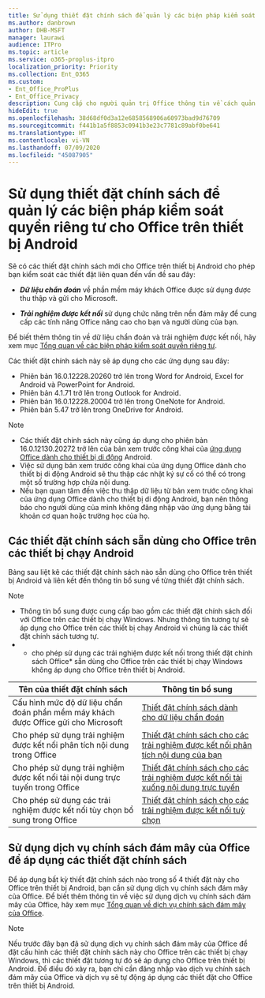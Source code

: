```yaml
---
title: Sử dụng thiết đặt chính sách để quản lý các biện pháp kiểm soát quyền riêng tư cho Office trên thiết bị Android
ms.author: danbrown
author: DHB-MSFT
manager: laurawi
audience: ITPro
ms.topic: article
ms.service: o365-proplus-itpro
localization_priority: Priority
ms.collection: Ent_O365
ms.custom:
- Ent_Office_ProPlus
- Ent_Office_Privacy
description: Cung cấp cho người quản trị Office thông tin về cách quản lý kiểm soát quyền riêng tư cho Office trên thiết bị Android.
hideEdit: true
ms.openlocfilehash: 38d68df0d3a12e6858568906a60973bad9d76709
ms.sourcegitcommit: f441b1a5f8853c0941b3e23c7781c89abf0be641
ms.translationtype: HT
ms.contentlocale: vi-VN
ms.lasthandoff: 07/09/2020
ms.locfileid: "45087905"
---
```

# <a name="use-policy-settings-to-manage-privacy-controls-for-office-on-android-devices"></a>Sử dụng thiết đặt chính sách để quản lý các biện pháp kiểm soát quyền riêng tư cho Office trên thiết bị Android

Sẽ có các thiết đặt chính sách mới cho Office trên thiết bị Android cho phép bạn kiểm soát các thiết đặt liên quan đến vấn đề sau đây:

- ***Dữ liệu chẩn đoán*** về phần mềm máy khách Office được sử dụng được thu thập và gửi cho Microsoft.

- ***Trải nghiệm được kết nối*** sử dụng chức năng trên nền đám mây để cung cấp các tính năng Office nâng cao cho bạn và người dùng của bạn.

Để biết thêm thông tin về dữ liệu chẩn đoán và trải nghiệm được kết nối, hãy xem mục [Tổng quan về các biện pháp kiểm soát quyền riêng tư](overview-privacy-controls.md).

Các thiết đặt chính sách này sẽ áp dụng cho các ứng dụng sau đây:
- Phiên bản 16.0.12228.20260 trở lên trong Word for Android, Excel for Android và PowerPoint for Android.
- Phiên bản 4.1.71 trở lên trong Outlook for Android.
- Phiên bản 16.0.12228.20004 trở lên trong OneNote for Android.
- Phiên bản 5.47 trở lên trong OneDrive for Android.

> [!NOTE]
>- Các thiết đặt chính sách này cũng áp dụng cho phiên bản 16.0.12130.20272 trở lên của bản xem trước công khai của [ứng dụng Office dành cho thiết bị di động](https://techcommunity.microsoft.com/t5/Office-Apps-Blog/Introducing-Office-Your-new-go-to-mobile-app-for-getting-work/ba-p/977172) Android.
>- Việc sử dụng bản xem trước công khai của ứng dụng Office dành cho thiết bị di động Android sẽ thu thập các nhật ký sự cố có thể có trong một số trường hợp chứa nội dung.
>- Nếu bạn quan tâm đến việc thu thập dữ liệu từ bản xem trước công khai của ứng dụng Office dành cho thiết bị di động Android, bạn nên thông báo cho người dùng của mình không đăng nhập vào ứng dụng bằng tài khoản cơ quan hoặc trường học của họ.

## <a name="policy-settings-available-for-office-on-android-devices"></a>Các thiết đặt chính sách sẵn dùng cho Office trên các thiết bị chạy Android

Bảng sau liệt kê các thiết đặt chính sách nào sẵn dùng cho Office trên thiết bị Android và liên kết đến thông tin bổ sung về từng thiết đặt chính sách.

> [!NOTE]
>- Thông tin bổ sung được cung cấp bao gồm các thiết đặt chính sách đối với Office trên các thiết bị chạy Windows. Nhưng thông tin tương tự sẽ áp dụng cho Office trên các thiết bị chạy Android vì chúng là các thiết đặt chính sách tương tự.
>- * cho phép sử dụng các trải nghiệm được kết nối trong thiết đặt chính sách Office* sẵn dùng cho Office trên các thiết bị chạy Windows không áp dụng cho Office trên thiết bị Android. 


|Tên của thiết đặt chính sách  |Thông tin bổ sung |
|---------|---------|
|Cấu hình mức độ dữ liệu chẩn đoán phần mềm máy khách được Office gửi cho Microsoft|[Thiết đặt chính sách dành cho dữ liệu chẩn đoán](manage-privacy-controls.md#policy-setting-for-diagnostic-data)         |
|Cho phép sử dụng trải nghiệm được kết nối phân tích nội dung trong Office| [Thiết đặt chính sách cho các trải nghiệm được kết nối phân tích nội dung của bạn](manage-privacy-controls.md#policy-setting-for-connected-experiences-that-analyze-your-content)        |
|Cho phép sử dụng trải nghiệm được kết nối tải nội dung trực tuyến trong Office |[Thiết đặt chính sách cho các trải nghiệm được kết nối tải xuống nội dung trực tuyến](manage-privacy-controls.md#policy-setting-for-connected-experiences-that-download-online-content)         |
|Cho phép sử dụng các trải nghiệm được kết nối tùy chọn bổ sung trong Office |[Thiết đặt chính sách cho các trải nghiệm được kết nối tuỳ chọn](manage-privacy-controls.md#policy-setting-for-optional-connected-experiences)|



## <a name="use-office-cloud-policy-service-to-apply-policy-settings"></a>Sử dụng dịch vụ chính sách đám mây của Office để áp dụng các thiết đặt chính sách

Để áp dụng bất kỳ thiết đặt chính sách nào trong số 4 thiết đặt này cho Office trên thiết bị Android, bạn cần sử dụng dịch vụ chính sách đám mây của Office. Để biết thêm thông tin về việc sử dụng dịch vụ chính sách đám mây của Office, hãy xem mục [Tổng quan về dịch vụ chính sách đám mây của Office](../overview-office-cloud-policy-service.md).

> [!NOTE]
> Nếu trước đây bạn đã sử dụng dịch vụ chính sách đám mây của Office để đặt cấu hình các thiết đặt chính sách này cho Office trên các thiết bị chạy Windows, thì các thiết đặt tương tự đó sẽ áp dụng cho Office trên thiết bị Android. Để điều đó xảy ra, bạn chỉ cần đăng nhập vào dịch vụ chính sách đám mây của Office và dịch vụ sẽ tự động áp dụng các thiết đặt cho Office trên thiết bị Android.
